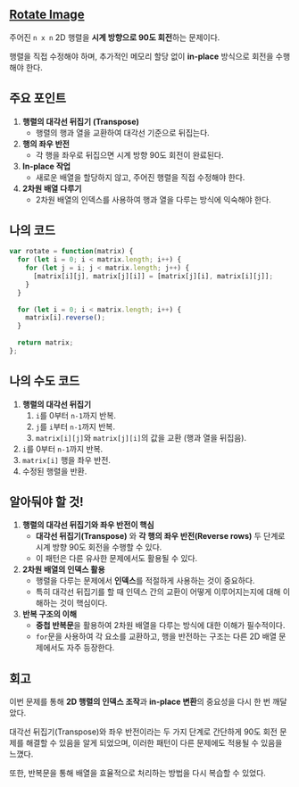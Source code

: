 ## [**Rotate Image**](https://leetcode.com/problems/rotate-image)

주어진 `n x n` 2D 행렬을 **시계 방향으로 90도 회전**하는 문제이다.

행렬을 직접 수정해야 하며, 추가적인 메모리 할당 없이 **in-place** 방식으로 회전을 수행해야 한다.

## 주요 포인트

1. **행렬의 대각선 뒤집기 (Transpose)**
    - 행렬의 행과 열을 교환하여 대각선 기준으로 뒤집는다.
2. **행의 좌우 반전**
    - 각 행을 좌우로 뒤집으면 시계 방향 90도 회전이 완료된다.
3. **In-place 작업**
    - 새로운 배열을 할당하지 않고, 주어진 행렬을 직접 수정해야 한다.
4. **2차원 배열 다루기**
    - 2차원 배열의 인덱스를 사용하여 행과 열을 다루는 방식에 익숙해야 한다.

## 나의 코드

```jsx
var rotate = function(matrix) {
  for (let i = 0; i < matrix.length; i++) {
    for (let j = i; j < matrix.length; j++) {
      [matrix[i][j], matrix[j][i]] = [matrix[j][i], matrix[i][j]];
    }
  }
  
  for (let i = 0; i < matrix.length; i++) {
    matrix[i].reverse();
  }
  
  return matrix;
};
```

## 나의 수도 코드

1. **행렬의 대각선 뒤집기**
    1. `i`를 0부터 `n-1`까지 반복.
    2. `j`를 `i`부터 `n-1`까지 반복.
    3. `matrix[i][j]`와 `matrix[j][i]`의 값을 교환 (행과 열을 뒤집음).
2. `i`를 0부터 `n-1`까지 반복.
3. `matrix[i]` 행을 좌우 반전.
4. 수정된 행렬을 반환.

## 알아둬야 할 것!

1. **행렬의 대각선 뒤집기와 좌우 반전이 핵심**
    - **대각선 뒤집기(Transpose)** 와 **각 행의 좌우 반전(Reverse rows)** 두 단계로 시계 방향 90도 회전을 수행할 수 있다.
    - 이 패턴은 다른 유사한 문제에서도 활용될 수 있다.
2. **2차원 배열의 인덱스 활용**
    - 행렬을 다루는 문제에서 **인덱스**를 적절하게 사용하는 것이 중요하다.
    - 특히 대각선 뒤집기를 할 때 인덱스 간의 교환이 어떻게 이루어지는지에 대해 이해하는 것이 핵심이다.
3. **반복 구조의 이해**
    - **중첩 반복문**을 활용하여 2차원 배열을 다루는 방식에 대한 이해가 필수적이다.
    - `for`문을 사용하여 각 요소를 교환하고, 행을 반전하는 구조는 다른 2D 배열 문제에서도 자주 등장한다.

## 회고

이번 문제를 통해 **2D 행렬의 인덱스 조작**과 **in-place 변환**의 중요성을 다시 한 번 깨달았다.

대각선 뒤집기(Transpose)와 좌우 반전이라는 두 가지 단계로 간단하게 90도 회전 문제를 해결할 수 있음을 알게 되었으며, 이러한 패턴이 다른 문제에도 적용될 수 있음을 느꼈다.

또한, 반복문을 통해 배열을 효율적으로 처리하는 방법을 다시 복습할 수 있었다.
